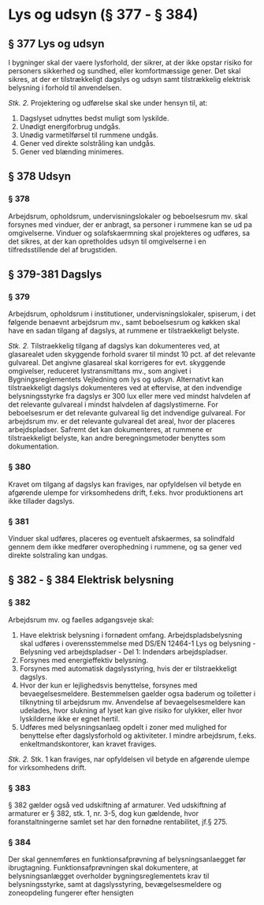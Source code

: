 # Lys og udsyn (§ 377 - § 384)

## § 377 Lys og udsyn

I bygninger skal der vaere lysforhold, der sikrer, at der ikke opstar risiko
for personers sikkerhed og sundhed, eller komfortmæssige gener. Det skal
sikres, at der er tilstrækkeligt dagslys og udsyn samt tilstrækkelig
elektrisk belysning i forhold til anvendelsen.

_Stk. 2._ Projektering og udførelse skal ske under hensyn til, at:

  1. Dagslyset udnyttes bedst muligt som lyskilde.
  2. Unødigt energiforbrug undgås.
  3. Unødig varmetilførsel til rummene undgås.
  4. Gener ved direkte solstråling kan undgås.
  5. Gener ved blænding minimeres.

## § 378 Udsyn

### § 378

Arbejdsrum, opholdsrum, undervisningslokaler og beboelsesrum mv. skal forsynes
med vinduer, der er anbragt, sa personer i rummene kan se ud pa omgivelserne.
Vinduer og solafskaermning skal projekteres og udføres, sa det sikres, at der
kan opretholdes udsyn til omgivelserne i en tilfredsstillende del af
brugstiden.

## § 379-381 Dagslys

### § 379

Arbejdsrum, opholdsrum i institutioner, undervisningslokaler, spiserum, i det
følgende benaevnt arbejdsrum mv., samt beboelsesrum og køkken skal have en
sadan tilgang af dagslys, at rummene er tilstraekkeligt belyste.

_Stk. 2._ Tilstraekkelig tilgang af dagslys kan dokumenteres ved, at
glasarealet uden skyggende forhold svarer til mindst 10 pct. af det relevante
gulvareal. Det angivne glasareal skal korrigeres for evt. skyggende
omgivelser, reduceret lystransmittans mv., som angivet i Bygningsreglementets
Vejledning om lys og udsyn. Alternativt kan tilstraekkeligt dagslys
dokumenteres ved at eftervise, at den indvendige belysningsstyrke fra dagslys
er 300 lux eller mere ved mindst halvdelen af det relevante gulvareal i mindst
halvdelen af dagslystimerne. For beboelsesrum er det relevante gulvareal lig
det indvendige gulvareal. For arbejdsrum mv. er det relevante gulvareal det
areal, hvor der placeres arbejdspladser. Safremt det kan dokumenteres, at
rummene er tilstraekkeligt belyste, kan andre beregningsmetoder benyttes som
dokumentation.



### § 380

Kravet om tilgang af dagslys kan fraviges, nar opfyldelsen vil betyde en
afgørende ulempe for virksomhedens drift, f.eks. hvor produktionens art ikke
tillader dagslys.

### § 381

Vinduer skal udføres, placeres og eventuelt afskaermes, sa solindfald gennem
dem ikke medfører overophedning i rummene, og sa gener ved direkte solstraling
kan undgas.

## § 382 - § 384 Elektrisk belysning

### § 382

Arbejdsrum mv. og faelles adgangsveje skal:

  1. Have elektrisk belysning i fornødent omfang. Arbejdspladsbelysning skal udføres i overensstemmelse med DS/EN 12464-1 Lys og belysning - Belysning ved arbejdspladser - Del 1: Indendørs arbejdspladser.
  2. Forsynes med energieffektiv belysning.
  3. Forsynes med automatisk dagslysstyring, hvis der er tilstraekkeligt dagslys.
  4. Hvor der kun er lejlighedsvis benyttelse, forsynes med bevaegelsesmeldere. Bestemmelsen gaelder ogsa baderum og toiletter i tilknytning til arbejdsrum mv. Anvendelse af bevaegelsesmeldere kan udelades, hvor slukning af lyset kan give risiko for ulykker, eller hvor lyskilderne ikke er egnet hertil.
  5. Udføres med belysningsanlaeg opdelt i zoner med mulighed for benyttelse efter dagslysforhold og aktiviteter. I mindre arbejdsrum, f.eks. enkeltmandskontorer, kan kravet fraviges.

_Stk. 2._ Stk. 1 kan fraviges, nar opfyldelsen vil betyde en afgørende
ulempe for virksomhedens drift.



### § 383

 § 382 gælder også ved udskiftning af armaturer. Ved udskiftning af armaturer
er § 382, stk. 1, nr. 3-5, dog kun gældende, hvor foranstaltningerne samlet
set har den fornødne rentabilitet, jf.§ 275.

### § 384

Der skal gennemføres en funktionsafprøvning af belysningsanlaegget før
ibrugtagning. Funktionsafprøvningen skal dokumentere, at belysningsanlægget
overholder bygningsreglementets krav til belysningsstyrke, samt at
dagslysstyring, bevægelsesmeldere og zoneopdeling fungerer efter hensigten
